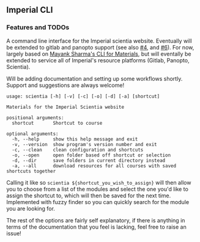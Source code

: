 ## Imperial CLI

### Features and TODOs
A command line interface for the Imperial scientia website. Eventually will be extended to gitlab and panopto support (see also [#4](https://github.com/pn320/imperial-cli/issues/4), and [#6](https://github.com/pn320/imperial-cli/issues/4)). For now, largely based on [Mayank Sharma's CLI for Materials](https://github.com/mayanksharma3/materials-cli), but will eventally be extended to service all of Imperial's resource platforms (Gitlab, Panopto, Scientia). 

Will be adding documentation and setting up some workflows shortly. Support and suggestions are always welcome!

```
usage: scientia [-h] [-v] [-c] [-o] [-d] [-a] [shortcut]

Materials for the Imperial Scientia website

positional arguments:
  shortcut       Shortcut to course

optional arguments:
  -h, --help     show this help message and exit
  -v, --version  show program's version number and exit
  -c, --clean    clean configuration and shortcuts
  -o, --open     open folder based off shortcut or selection
  -d, --dir      save folders in current directory instead
  -a, --all      download resources for all courses with saved shortcuts together
```

Calling it like so `scientia ${shortcut_you_wish_to_assign}` will then allow you to choose from a list of the modules and select the one you'd like to assign the shortcut to, which will then be saved for the next time. Implemented with fuzzy finder so you can quickly search for the module you are looking for.

The rest of the options are fairly self explanatory, if there is anything in terms of the documentation that you feel is lacking, feel free to raise an issue!
